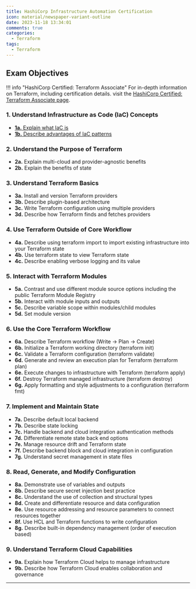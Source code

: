 ```yaml
---
title: HashiCorp Infrastructure Automation Certification
icon: material/newspaper-variant-outline
date: 2023-11-18 13:34:01
comments: true
categories:
  - Terraform
tags:
  - Terraform
---
```


## Exam Objectives

!!! info "HashiCorp Certified: Terraform Associate"
    For in-depth information on Terraform, including certification details. visit the [HashiCorp Certified: Terraform Associate page](https://www.hashicorp.com/certification/terraform-associate).

### 1. Understand Infrastructure as Code (IaC) Concepts

- [**1a.** Explain what IaC is](iac.md)
- [**1b.** Describe advantages of IaC patterns](iac-advantages.md)

### 2. Understand the Purpose of Terraform

- **2a.** Explain multi-cloud and provider-agnostic benefits
- **2b.** Explain the benefits of state

### 3. Understand Terraform Basics

- **3a.** Install and version Terraform providers
- **3b.** Describe plugin-based architecture
- **3c.** Write Terraform configuration using multiple providers
- **3d.** Describe how Terraform finds and fetches providers

### 4. Use Terraform Outside of Core Workflow

- **4a.** Describe using terraform import to import existing infrastructure into your Terraform state
- **4b.** Use terraform state to view Terraform state
- **4c.** Describe enabling verbose logging and its value

### 5. Interact with Terraform Modules

- **5a.** Contrast and use different module source options including the public Terraform Module Registry
- **5b.** Interact with module inputs and outputs
- **5c.** Describe variable scope within modules/child modules
- **5d.** Set module version

### 6. Use the Core Terraform Workflow

- **6a.** Describe Terraform workflow (Write -> Plan -> Create)
- **6b.** Initialize a Terraform working directory (terraform init)
- **6c.** Validate a Terraform configuration (terraform validate)
- **6d.** Generate and review an execution plan for Terraform (terraform plan)
- **6e.** Execute changes to infrastructure with Terraform (terraform apply)
- **6f.** Destroy Terraform managed infrastructure (terraform destroy)
- **6g.** Apply formatting and style adjustments to a configuration (terraform fmt)

### 7. Implement and Maintain State

- **7a.** Describe default local backend
- **7b.** Describe state locking
- **7c.** Handle backend and cloud integration authentication methods
- **7d.** Differentiate remote state back end options
- **7e.** Manage resource drift and Terraform state
- **7f.** Describe backend block and cloud integration in configuration
- **7g.** Understand secret management in state files

### 8. Read, Generate, and Modify Configuration

- **8a.** Demonstrate use of variables and outputs
- **8b.** Describe secure secret injection best practice
- **8c.** Understand the use of collection and structural types
- **8d.** Create and differentiate resource and data configuration
- **8e.** Use resource addressing and resource parameters to connect resources together
- **8f.** Use HCL and Terraform functions to write configuration
- **8g.** Describe built-in dependency management (order of execution based)

### 9. Understand Terraform Cloud Capabilities

- **9a.** Explain how Terraform Cloud helps to manage infrastructure
- **9b.** Describe how Terraform Cloud enables collaboration and governance

---
